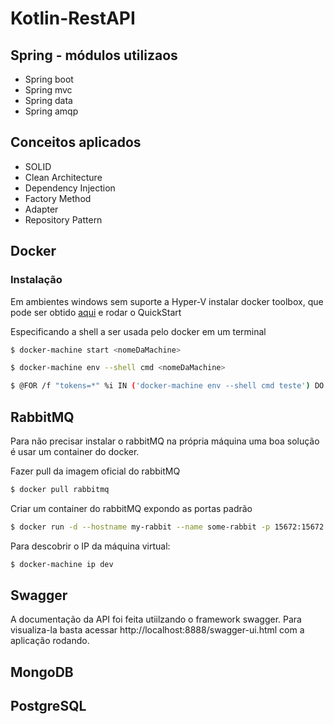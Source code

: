 # Kotlin-RestAPI
## Spring - módulos utilizaos
* Spring boot
* Spring mvc
* Spring data
* Spring amqp

## Conceitos aplicados
* SOLID
* Clean Architecture
* Dependency Injection
* Factory Method
* Adapter
* Repository Pattern

## Docker
### Instalação
Em ambientes windows sem suporte a Hyper-V instalar docker toolbox, que pode ser obtido [aqui](https://www.docker.com/products/docker-toolbox)
e rodar o QuickStart

Especificando a shell a ser usada pelo docker em um terminal
``` bash
$ docker-machine start <nomeDaMachine>
```
``` bash
$ docker-machine env --shell cmd <nomeDaMachine>
```
``` bash
$ @FOR /f "tokens=*" %i IN ('docker-machine env --shell cmd teste') DO @%i
```

## RabbitMQ

Para não precisar instalar o rabbitMQ na própria máquina uma boa solução é usar um container do docker.

Fazer pull da imagem oficial do rabbitMQ
``` bash
$ docker pull rabbitmq
```

Criar um container do rabbitMQ expondo as portas padrão
``` bash
$ docker run -d --hostname my-rabbit --name some-rabbit -p 15672:15672 -p 5672:5672 rabbitmq:3-management
```

Para descobrir o IP da máquina virtual:
``` bash
$ docker-machine ip dev
```

## Swagger
A documentação da API foi feita utiilzando o framework swagger. Para visualiza-la basta acessar http://localhost:8888/swagger-ui.html com a aplicação rodando.

## MongoDB

## PostgreSQL
